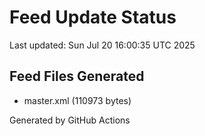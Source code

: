 # Feed Update Status
Last updated: Sun Jul 20 16:00:35 UTC 2025

## Feed Files Generated
- master.xml (110973 bytes)

Generated by GitHub Actions
